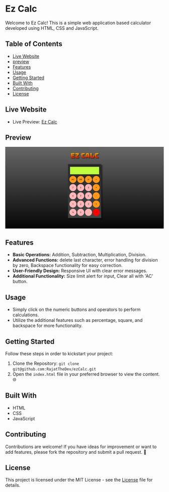 # Ez Calc

Welcome to Ez Calc! This is a simple web application based calculator  developed using HTML, CSS and JavaScript.

## Table of Contents

- [Live Website](#live-website)
- [preview](#preview)
- [Features](#features)
- [Usage](#usage)
- [Getting Started](#getting-started)
- [Built With](#built-with)
- [Contributing](#contributing)
- [License](#license)

## Live Website

- Live Preview: [Ez Calc](https://rajatthedev.github.io/ezCalc/)

## Preview

![](images/screenshot.png)

## Features

- **Basic Operations:** Addition, Subtraction, Multiplication, Division.
- **Advanced Functions:** delete last character, error handling for division by zero, Backspace functionality for easy correction.
- **User-Friendly Design:** Responsive UI with clear error messages.
- **Additional Functionality:** Size limit alert for input, Clear all with 'AC' button.

## Usage

- Simply click on the numeric buttons and operators to perform calculations.
- Utilize the additional features such as percentage, square, and backspace for more functionality.

## Getting Started

Follow these steps in order to kickstart your project:

1. Clone the Repository: `git clone git@github.com:RajatTheDev/ezCalc.git`
2. Open the `index.html` file in your preferred browser to view the content. 🌐

## Built With

- HTML
- CSS
- JavaScript

## Contributing

Contributions are welcome! If you have ideas for improvement or want to add features, please fork the repository and submit a pull request. 🚀

## License
This project is licensed under the MIT License - see the [License](LICENSE) file for details.